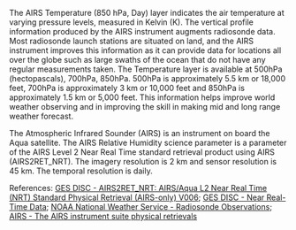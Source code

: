 The AIRS Temperature (850 hPa, Day) layer indicates the air temperature at varying pressure levels, measured in Kelvin (K). The vertical profile information produced by the AIRS instrument augments radiosonde data. Most radiosonde launch stations are situated on land, and the AIRS instrument improves this information as it can provide data for locations all over the globe such as large swaths of the ocean that do not have any regular measurements taken. The Temperature layer is available at 500hPa (hectopascals), 700hPa, 850hPa. 500hPa is approximately 5.5 km or 18,000 feet, 700hPa is approximately 3 km or 10,000 feet and 850hPa is approximately 1.5 km or 5,000 feet. This information helps improve world weather observing and in improving the skill in making mid and long range weather forecast.

The Atmospheric Infrared Sounder (AIRS) is an instrument on board the Aqua satellite. The AIRS Relative Humidity science parameter is a parameter of the AIRS Level 2 Near Real Time standard retrieval product using AIRS (AIRS2RET_NRT). The imagery resolution is 2 km and sensor resolution is 45 km. The temporal resolution is daily.

References: [GES DISC - AIRS2RET_NRT: AIRS/Aqua L2 Near Real Time (NRT) Standard Physical Retrieval (AIRS-only) V006](https://disc.gsfc.nasa.gov/datasets/AIRS2RET_NRT_V006/summary?AIRS2RET_NRT); [GES DISC - Near Real-Time Data](https://disc.gsfc.nasa.gov/information/glossary/5810f92b698c14087bab4c5f/near-real-time-data?page=1); [NOAA National Weather Service - Radiosonde Observations](https://www.weather.gov/upperair/factsheet); [AIRS - The AIRS instrument suite physical retrievals](http://airs.jpl.nasa.gov/data/physical_retrievals)
